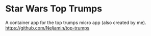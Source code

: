 # Star Wars Top Trumps

A container app for the top trumps micro app (also created by me).
https://github.com/Neljamin/top-trumps
